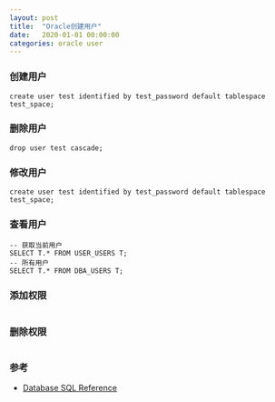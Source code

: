 ```yaml
---
layout: post
title:  "Oracle创建用户"
date:   2020-01-01 00:00:00
categories: oracle user
---
```


### 创建用户
```
create user test identified by test_password default tablespace test_space;
```

### 删除用户
```
drop user test cascade;
```

### 修改用户
```
create user test identified by test_password default tablespace test_space;
```

### 查看用户
```
-- 获取当前用户
SELECT T.* FROM USER_USERS T;
-- 所有用户
SELECT T.* FROM DBA_USERS T;
```

### 添加权限
```
```

### 删除权限
```
```

### 参考
+ [Database SQL Reference](https://docs.oracle.com/cd/B19306_01/server.102/b14200/statements_8003.htm)